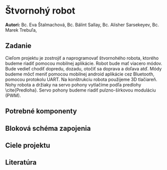 # Štvornohý robot
__Autori:__ Bc. Eva Štalmachová, Bc. Bálint Sallay, Bc. Alisher Sarsekeyev, Bc. Marek Trebuľa,
## Zadanie

Cieľom projektu je zostrojiť a naprogramovať štvornohého robota, ktorého budeme riadiť pomocou mobilnej aplikácie.
Robot bude mať viacero módov. Bude vedieť chodiť dopredu, dozadu, otočiť sa doprava a doľava atď. Módy budeme môcť
meniť pomocou mobilnej android aplikácie cez Bluetooth, pomocou protokolu UART. Na konštrukciu robota použijeme 3D
tlačiareň. Nohy robota a držiaky na servo pohony vytlačíme podľa predlohy \cite{Predloha}. Servo pohony budeme riadiť
pulzno-šírkovou moduláciu (PWM).

## Potrebné komponenty
## Bloková schéma zapojenia
## Ciele projektu
## Literatúra
